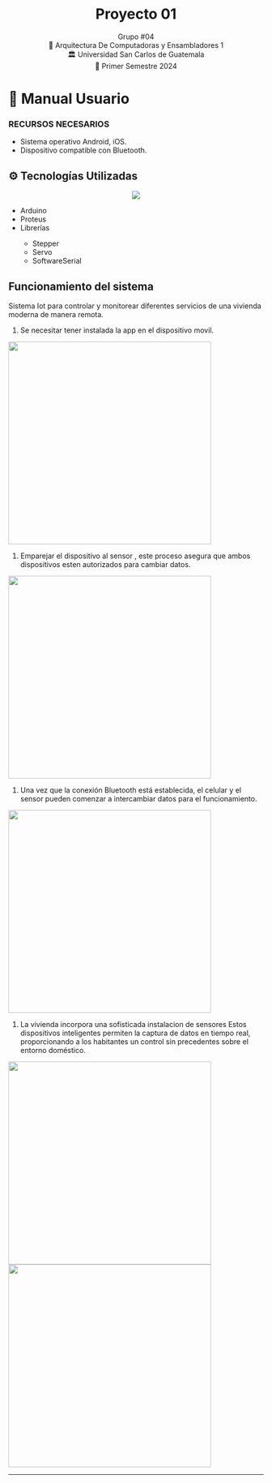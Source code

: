 <h1 align="center">Proyecto 01</h1>


<div align="center">
Grupo #04
</div>
<div align="center">
📕 Arquitectura De Computadoras y Ensambladores 1
</div>
<div align="center"> 🏛 Universidad San Carlos de Guatemala</div>
<div align="center"> 📆 Primer Semestre 2024</div>


# 📍 Manual Usuario

### RECURSOS NECESARIOS
- Sistema operativo Android, iOS.
- Dispositivo compatible con Bluetooth.

## ⚙ Tecnologías Utilizadas

<div align="center" style="display:flex;justify-content:center;gap:20px">
 <a href="https://skillicons.dev">
    <img src="https://skillicons.dev/icons?i=arduino,git,flutter" />
  </a>
</div>
<ul>
  <li>Arduino</li>
  <li>Proteus</li>
  <li>Librerías</li>
  <ul>
	<li>Stepper</li>
  <li>Servo</li>
  <li>SoftwareSerial</li>
  </ul>
</ul>

## Funcionamiento del sistema
Sistema Iot para controlar y monitorear diferentes servicios de una vivienda moderna de manera remota. 

1. Se necesitar tener instalada la app en el dispositivo movil.
   
<img src="./imagenes/1.jpeg" width="400">

1. Emparejar el dispositivo al sensor , este proceso asegura que ambos dispositivos esten autorizados para cambiar datos.
   
<img src="./imagenes/3.jpeg" width="400">

1. Una vez que la conexión Bluetooth está establecida, el celular y el sensor pueden comenzar a intercambiar datos para el funcionamiento.
   
<img src="./imagenes/4.jpeg" width="400">

1. La vivienda incorpora una sofisticada instalacion de sensores Estos dispositivos inteligentes permiten la captura de datos en tiempo real, proporcionando a los habitantes un control sin precedentes sobre el entorno doméstico.

<img src="./imagenes/5.jpeg" width="400">

<img src="./imagenes/6.jpeg" width="400">

---
